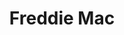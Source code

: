 ---
facebook: https://facebook.com/FreddieMac
linkedin: https://linkedin.com/company/freddie-mac
logohandle: freddiemac
sort: freddiemac
title: Freddie Mac
twitter: https://x.com/FreddieMac
website: http://www.freddiemac.com/
youtube: https://youtube.com/freddiemac
---